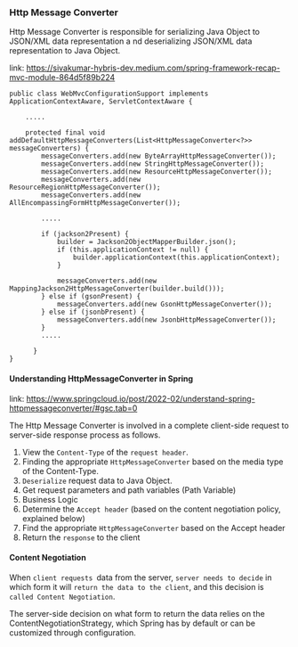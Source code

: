 ### Http Message Converter

Http Message Converter is responsible for serializing Java Object to JSON/XML data representation
a nd deserializing JSON/XML data representation to Java Object.

link: https://sivakumar-hybris-dev.medium.com/spring-framework-recap-mvc-module-864d5f89b224

```
public class WebMvcConfigurationSupport implements ApplicationContextAware, ServletContextAware {

    .....

    protected final void addDefaultHttpMessageConverters(List<HttpMessageConverter<?>> messageConverters) {
        messageConverters.add(new ByteArrayHttpMessageConverter());
        messageConverters.add(new StringHttpMessageConverter());
        messageConverters.add(new ResourceHttpMessageConverter());
        messageConverters.add(new ResourceRegionHttpMessageConverter());
        messageConverters.add(new AllEncompassingFormHttpMessageConverter());
        
        .....
        
        if (jackson2Present) {
            builder = Jackson2ObjectMapperBuilder.json();
            if (this.applicationContext != null) {
                builder.applicationContext(this.applicationContext);
            }

            messageConverters.add(new MappingJackson2HttpMessageConverter(builder.build()));
        } else if (gsonPresent) {
            messageConverters.add(new GsonHttpMessageConverter());
        } else if (jsonbPresent) {
            messageConverters.add(new JsonbHttpMessageConverter());
        }
        .....
        
      }  
}      
```

#### Understanding HttpMessageConverter in Spring

link: https://www.springcloud.io/post/2022-02/understand-spring-httpmessageconverter/#gsc.tab=0

The Http Message Converter is involved in a complete client-side request to server-side response process as follows.

1. View the `Content-Type` of the `request header`.
2. Finding the appropriate `HttpMessageConverter` based on the media type of the Content-Type.
3. `Deserialize` request data to Java Object.
4. Get request parameters and path variables (Path Variable)
5. Business Logic
6. Determine the `Accept header` (based on the content negotiation policy, explained below)
7. Find the appropriate `HttpMessageConverter` based on the Accept header
8. Return the `response` to the client

#### Content Negotiation

When `client requests `data from the server, `server needs to decide` in which form it will
`return the data to the client`, and this decision is `called Content Negotiation`.

The server-side decision on what form to return the data relies on the ContentNegotiationStrategy, which Spring has by
default or can be customized through configuration.